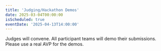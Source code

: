```yaml
---
title: 'Judging/Hackathon Demos'
date: 2025-03-04T00:00:00
isScheduled: true
eventDate: '2025-04-13T14:00:00'
---
```


Judges will convene.  All participant teams will demo their submissions.  Please use a real AVP for the demos.

